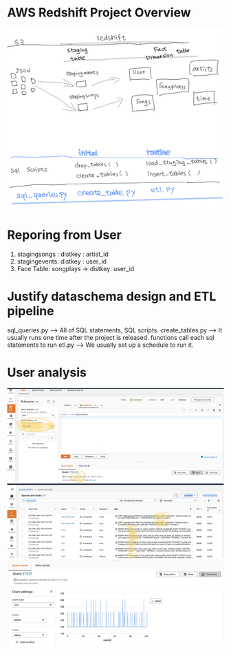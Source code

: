 # AWS Redshift Project Overview
![This is an image](https://github.com/viviankaun/AWS-Redshift/blob/main/img/Redshift001.jpeg)
# Reporing from User 
1. stagingsongs : distkey : artist_id
2. stagingevents: distkey : user_id
3. Face Table: songplays -> distkey: user_id
# Justify dataschema design and ETL pipeline
sql_queries.py   --> All of SQL statements, SQL scripts. 
create_tables.py --> It usually runs one time after the project is released. functions call each sql statements to run
etl.py --> We usually set up a schedule to run it.
# User analysis 
![This is an image](https://github.com/viviankaun/AWS-Redshift/blob/main/img/Redshift_O1.png)
![This is an image](https://github.com/viviankaun/AWS-Redshift/blob/main/img/Redshift_O2.png)
![This is an image](https://github.com/viviankaun/AWS-Redshift/blob/main/img/Redshift_O3.png)


